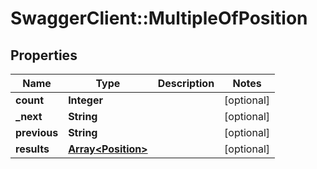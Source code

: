 # SwaggerClient::MultipleOfPosition

## Properties
Name | Type | Description | Notes
------------ | ------------- | ------------- | -------------
**count** | **Integer** |  | [optional] 
**_next** | **String** |  | [optional] 
**previous** | **String** |  | [optional] 
**results** | [**Array&lt;Position&gt;**](Position.md) |  | [optional] 


